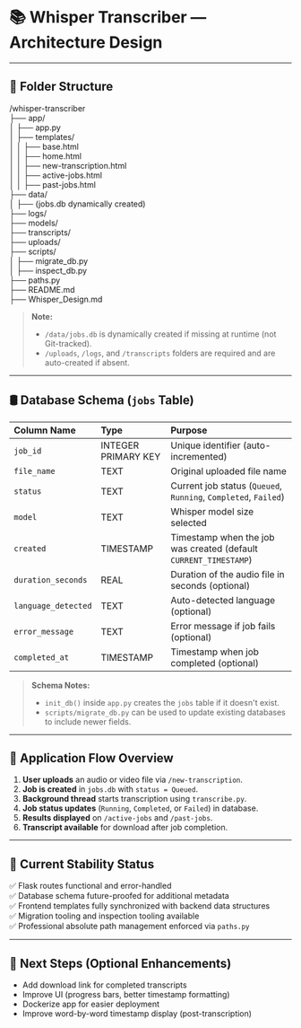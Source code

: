 # 📚 Whisper Transcriber — Architecture Design

---

## 📂 Folder Structure

/whisper-transcriber  
├── app/  
│   ├── app.py  
│   ├── templates/  
│   │   ├── base.html  
│   │   ├── home.html  
│   │   ├── new-transcription.html  
│   │   ├── active-jobs.html  
│   │   ├── past-jobs.html  
├── data/  
│   ├── (jobs.db dynamically created)  
├── logs/  
├── models/  
├── transcripts/  
├── uploads/  
├── scripts/  
│   ├── migrate_db.py  
│   ├── inspect_db.py  
├── paths.py  
├── README.md  
├── Whisper_Design.md  

> **Note:**  
> - `/data/jobs.db` is dynamically created if missing at runtime (not Git-tracked).  
> - `/uploads`, `/logs`, and `/transcripts` folders are required and are auto-created if absent.

---

## 🛢️ Database Schema (`jobs` Table)

| Column Name       | Type                | Purpose                                               |
|:------------------|:--------------------|:------------------------------------------------------|
| `job_id`           | INTEGER PRIMARY KEY | Unique identifier (auto-incremented)                  |
| `file_name`        | TEXT                | Original uploaded file name                           |
| `status`           | TEXT                | Current job status (`Queued`, `Running`, `Completed`, `Failed`) |
| `model`            | TEXT                | Whisper model size selected                           |
| `created`          | TIMESTAMP           | Timestamp when the job was created (default `CURRENT_TIMESTAMP`) |
| `duration_seconds` | REAL                | Duration of the audio file in seconds (optional)      |
| `language_detected`| TEXT                | Auto-detected language (optional)                     |
| `error_message`    | TEXT                | Error message if job fails (optional)                 |
| `completed_at`     | TIMESTAMP           | Timestamp when job completed (optional)               |

> **Schema Notes:**  
> - `init_db()` inside `app.py` creates the `jobs` table if it doesn't exist.  
> - `scripts/migrate_db.py` can be used to update existing databases to include newer fields.

---

## 🔄 Application Flow Overview

1. **User uploads** an audio or video file via `/new-transcription`.
2. **Job is created** in `jobs.db` with `status = Queued`.
3. **Background thread** starts transcription using `transcribe.py`.
4. **Job status updates** (`Running`, `Completed`, or `Failed`) in database.
5. **Results displayed** on `/active-jobs` and `/past-jobs`.
6. **Transcript available** for download after job completion.

---

## 📢 Current Stability Status

✅ Flask routes functional and error-handled  
✅ Database schema future-proofed for additional metadata  
✅ Frontend templates fully synchronized with backend data structures  
✅ Migration tooling and inspection tooling available  
✅ Professional absolute path management enforced via `paths.py`

---

## 🎯 Next Steps (Optional Enhancements)

- Add download link for completed transcripts
- Improve UI (progress bars, better timestamp formatting)
- Dockerize app for easier deployment
- Improve word-by-word timestamp display (post-transcription)
